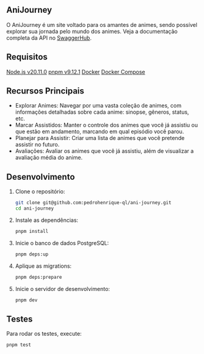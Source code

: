 ## AniJourney

O AniJourney é um site voltado para os amantes de animes, sendo possível explorar sua jornada pelo mundo dos animes. Veja a documentação completa da API no [SwaggerHub](https://app.swaggerhub.com/apis/PEDROHENRIQUEQLDEV/AniJourneyAPI/1.0.0-oas3.1).

## Requisitos

[Node.js v20.11.0](https://nodejs.org/en/download/)
[pnpm v9.12.1](https://pnpm.io/installation)
[Docker](https://docs.docker.com/engine/install/)
[Docker Compose](https://docs.docker.com/compose/install/)

## Recursos Principais

- Explorar Animes: Navegar por uma vasta coleção de animes, com informações detalhadas sobre cada anime: sinopse, gêneros, status, etc.
- Marcar Assistidos: Manter o controle dos animes que você já assistiu ou que estão em andamento, marcando em qual episódio você parou.
- Planejar para Assistir: Criar uma lista de animes que você pretende assistir no futuro.
- Avaliações: Avaliar os animes que você já assistiu, além de visualizar a avaliação média do anime.

## Desenvolvimento

1. Clone o repositório:

   ```bash
   git clone git@github.com:pedrohenrique-ql/ani-journey.git
   cd ani-journey
   ```

2. Instale as dependências:

   ```bash
   pnpm install
   ```

3. Inicie o banco de dados PostgreSQL:

   ```bash
   pnpm deps:up
   ```

4. Aplique as migrations:

   ```bash
   pnpm deps:prepare
   ```

5. Inicie o servidor de desenvolvimento:

   ```bash
   pnpm dev
   ```

## Testes

Para rodar os testes, execute:

```bash
pnpm test
```
